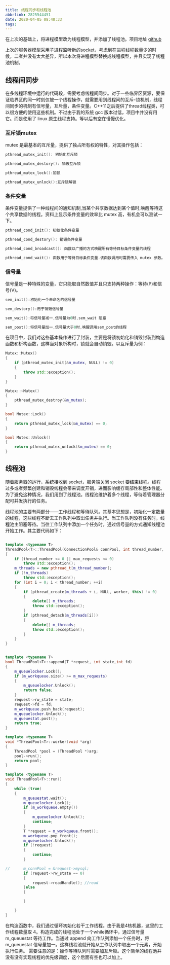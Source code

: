 ```yaml
---
title: 线程同步和线程池
abbrlink: 2825544451
date: 2020-04-05 08:40:33
tags:
---
```

在上次的基础上，将进程模型改为线程模型，并添加了线程池。项目地址 [github](https://github.com/mequanwei/wServer)
<!--more-->

上次的服务器模型采用子进程监听新的socket，考虑到在进程线程数量少的时候，二者并没有太大差异，所以本次将进程模型替换成线程模型，并且实现了线程池机制。

## 线程间同步
在多线程环境中运行的代码段，需要考虑线程间同步。对于一些临界区资源，要保证临界区的同一时刻仅被一个线程操作，就需要用到线程间的互斥-锁机制，线程间同步的机制有信号量，互斥量，条件变量。C++11之后提供了thread线程类，可以很方便的使用这些机制。不过由于我的系统 gcc 版本过低，项目中并没有用它。而是使用了 linux 原生线程支持。等以后有空在慢慢优化。

### 互斥锁mutex
mutex 是最基本的互斥量，提供了独占所有权的特性，对其操作包括：
```c++
pthread_mutex_init(): 初始化互斥锁

pthread_mutex_destory(): 销毁互斥锁

pthread_mutex_lock():加锁

pthread_mutex_unlock():互斥锁解锁
```

### 条件变量

条件变量提供了一种线程间的通知机制,当某个共享数据达到某个值时,唤醒等待这个共享数据的线程。资料上显示条件变量的效率比 mutex 高，有机会可以测试一下。
```c++
pthread_cond_init(): 初始化条件变量

pthread_cond_destory(): 销毁条件变量

pthread_cond_broadcast(): 函数以广播的方式唤醒所有等待目标条件变量的线程

pthread_cond_wait(): 函数用于等待目标条件变量.该函数调用时需要传入 mutex 参数。执行时,先把调用线程放入条件变量的请求队列,然后将互斥锁mutex解锁,当函数成功返回为0时,互斥锁会再次被锁上。也就是说函数内部会有一次解锁和加锁操作.
```

### 信号量
信号量是一种特殊的变量，它只能取自然数值并且只支持两种操作：等待(P)和信号(V)。

```c++
sem_init():初始化一个未命名的信号量

sem_destory():用于销毁信号量

sem_wait():将信号量减一,信号量为0时,sem_wait 阻塞

sem_post():将信号量加一,信号量大于0时,唤醒调用sem_post的线程
```

在项目中，我们对这些基本操作进行了封装，主要是将锁初始化和销毁封装到构造函数和析构函数，这样当对象析构时，锁就会自动销毁。以互斥量为例：
```c++
Mutex::Mutex()
{
	if (pthread_mutex_init(&m_mutex, NULL) != 0)
	{
		throw std::exception();
	}
}

Mutex::~Mutex()
{
	pthread_mutex_destroy(&m_mutex);
}

bool Mutex::Lock()
{
	return pthread_mutex_lock(&m_mutex) == 0;
}

bool Mutex::Unlock()
{
	return pthread_mutex_unlock(&m_mutex) == 0;
}

```

## 线程池
随着服务器的运行，系统接收到 socket，服务端关闭 socket 要结束线程。线程过多或者频繁创建和销毁线程会带来调度开销，进而影响缓存局部性和整体性能。为了避免这种情况，我们用到了线程池。线程池维护着多个线程，等待着管理器分配可并发执行的任务。

线程池的主要有两部分——工作线程和等待队列。其基本思想是，初始化一定数量的线程，这些线程不断去工作队列中取出任务并执行。当工作队列没有任务时，线程池主阻塞等待。当往工作队列中添加一个任务时，通过信号量的方式通知线程池开始工作。其主要代码如下：
```c++

template <typename T>
ThreadPool<T>::ThreadPool(ConnectionPool& connPool, int thread_number, int max_requests):m_thread_number(thread_number), m_max_requests(max_requests), m_threads(NULL),m_connPool(&connPool)
{
    if (thread_number <= 0 || max_requests <= 0)
        throw std::exception();
    m_threads = new pthread_t[m_thread_number];
    if (!m_threads)
        throw std::exception();
    for (int i = 0; i < thread_number; ++i)
    {
        if (pthread_create(m_threads + i, NULL, worker, this) != 0)
        {
            delete[] m_threads;
            throw std::exception();
        }
        if (pthread_detach(m_threads[i]))
        {
            delete[] m_threads;
            throw std::exception();
        }
    }
}


template <typename T>
bool ThreadPool<T>::append(T *request, int state,int fd)
{
    m_queuelocker.Lock();
    if (m_workqueue.size() >= m_max_requests)
    {
        m_queuelocker.Unlock();
        return false;
    }
    request->rw_state = state;
    request->fd = fd;
    m_workqueue.push_back(request);
    m_queuelocker.Unlock();
    m_queuestat.post();
    return true;
}

template <typename T>
void *ThreadPool<T>::worker(void *arg)
{
	ThreadPool *pool = (ThreadPool *)arg;
    pool->run();
    return pool;
}

template <typename T>
void ThreadPool<T>::run()
{
    while (true)
    {
        m_queuestat.wait();
        m_queuelocker.Lock();
        if (m_workqueue.empty())
        {
            m_queuelocker.Unlock();
            continue;
        }
        T *request = m_workqueue.front();
        m_workqueue.pop_front();
        m_queuelocker.Unlock();
        if (!request)
        {
        	continue;
        }

//		m_connPool = &request->mysql;
        if (request->rw_state == 0)
        {
        	request->readHandle(); //read
        }else
        {

        }

    }
}
```

在构造函数中，我们通过循环初始化若干工作线程。由于我是4核机器，这里的工作线程数量取 4。构造完成的线程池处于一个while循环中，通过信号量 m_queuestat 等待工作。当通过 append 向工作队列添加一个任务时，将 m_queuestat 信号量加一。这样线程池就开始从工作队列中取出一个元素，开始执行任务。
需要注意的是：操作等待队列时需要加互斥锁。这个简单的线程池并没有没有实现线程的优先级调度，这个后面有空也可以加上。